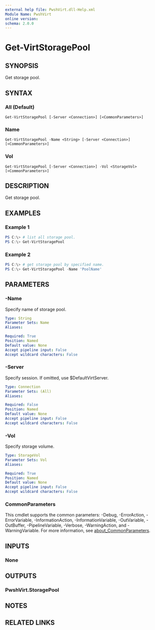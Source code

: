 ```yaml
---
external help file: PwshVirt.dll-Help.xml
Module Name: PwshVirt
online version:
schema: 2.0.0
---
```


# Get-VirtStoragePool

## SYNOPSIS
Get storage pool.

## SYNTAX

### All (Default)
```
Get-VirtStoragePool [-Server <Connection>] [<CommonParameters>]
```

### Name
```
Get-VirtStoragePool -Name <String> [-Server <Connection>] [<CommonParameters>]
```

### Vol
```
Get-VirtStoragePool [-Server <Connection>] -Vol <StorageVol> [<CommonParameters>]
```

## DESCRIPTION
Get storage pool.

## EXAMPLES

### Example 1
```powershell
PS C:\> # list all storage pool.
PS C:\> Get-VirtStoragePool
```

### Example 2
```powershell
PS C:\> # get storage pool by specified name.
PS C:\> Get-VirtStoragePool -Name 'PoolName'
```

## PARAMETERS

### -Name
Specify name of storage pool.

```yaml
Type: String
Parameter Sets: Name
Aliases:

Required: True
Position: Named
Default value: None
Accept pipeline input: False
Accept wildcard characters: False
```

### -Server
Specify session.
If omitted, use $DefaultVirtServer.

```yaml
Type: Connection
Parameter Sets: (All)
Aliases:

Required: False
Position: Named
Default value: None
Accept pipeline input: False
Accept wildcard characters: False
```

### -Vol
Specify storage volume.

```yaml
Type: StorageVol
Parameter Sets: Vol
Aliases:

Required: True
Position: Named
Default value: None
Accept pipeline input: False
Accept wildcard characters: False
```

### CommonParameters
This cmdlet supports the common parameters: -Debug, -ErrorAction, -ErrorVariable, -InformationAction, -InformationVariable, -OutVariable, -OutBuffer, -PipelineVariable, -Verbose, -WarningAction, and -WarningVariable. For more information, see [about_CommonParameters](http://go.microsoft.com/fwlink/?LinkID=113216).

## INPUTS

### None
## OUTPUTS

### PwshVirt.StoragePool
## NOTES

## RELATED LINKS
